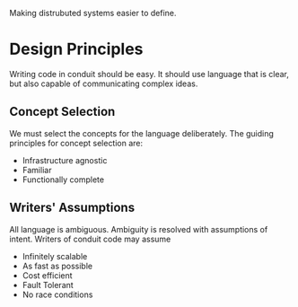 Making distrubuted systems easier to define.

# Design Principles

Writing code in conduit should be easy. It should use language that is clear, but also capable of communicating complex ideas.

## Concept Selection

We must select the concepts for the language deliberately. The guiding principles for concept selection are:

- Infrastructure agnostic
- Familiar
- Functionally complete


## Writers' Assumptions

All language is ambiguous. Ambiguity is resolved with assumptions of intent. Writers of conduit code may assume

- Infinitely scalable
- As fast as possible
- Cost efficient
- Fault Tolerant
- No race conditions




